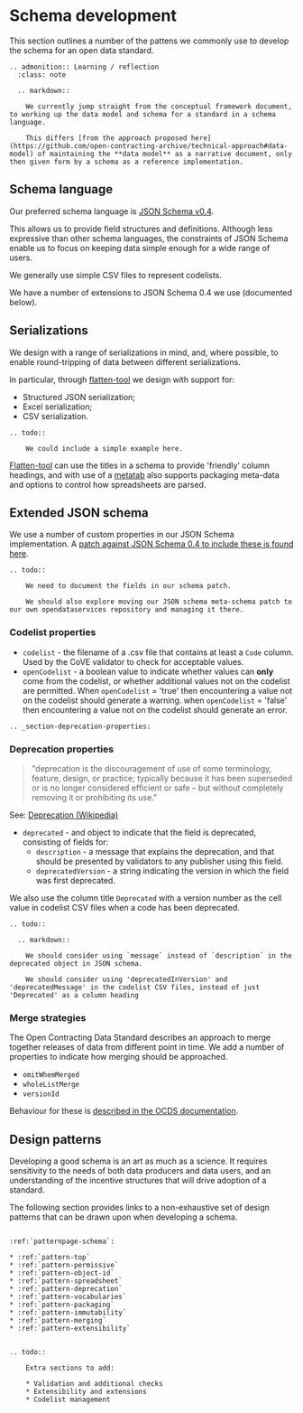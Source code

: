 # Schema development

This section outlines a number of the pattens we commonly use to develop the schema for an open data standard.

```eval_rst
.. admonition:: Learning / reflection
  :class: note

  .. markdown::

    We currently jump straight from the conceptual framework document, to working up the data model and schema for a standard in a schema language. 

    This differs [from the approach proposed here](https://github.com/open-contracting-archive/technical-approach#data-model) of maintaining the **data model** as a narrative document, only then given form by a schema as a reference implementation. 

```

## Schema language

Our preferred schema language is [JSON Schema v0.4](https://tools.ietf.org/html/draft-zyp-json-schema-04). 

This allows us to provide field structures and definitions. Although less expressive than other schema languages, the constraints of JSON Schema enable us to focus on keeping data simple enough for a wide range of users. 

We generally use simple CSV files to represent codelists. 

We have a number of extensions to JSON Schema 0.4 we use (documented below).

## Serializations

We design with a range of serializations in mind, and, where possible, to enable round-tripping of data between different serializations.

In particular, through [flatten-tool](http://flatten-tool.readthedocs.io) we design with support for:

* Structured JSON serialization;
* Excel serialization;
* CSV serialization. 


```eval_rst
.. todo::

    We could include a simple example here.

```

[Flatten-tool](http://flatten-tool.readthedocs.io/en/latest/unflatten/#human-friendly-headings-using-a-json-schema-with-titles) can use the titles in a schema to provide 'friendly' column headings, and with use of a [metatab](http://flatten-tool.readthedocs.io/en/latest/unflatten/#metadata-tab) also supports packaging meta-data and options to control how spreadsheets are parsed. 

## Extended JSON schema

We use a number of custom properties in our JSON Schema implementation. A [patch against JSON Schema 0.4 to include these is found here](https://github.com/open-contracting/standard/blob/6e538252dd08344222b5cd16b864ed0a2a866197/standard/schema/metaschema/meta-schema-patch.json).

```eval_rst
.. todo::

    We need to document the fields in our schema patch.
    
    We should also explore moving our JSON schema meta-schema patch to our own opendataservices repository and managing it there.

```

### Codelist properties

* `codelist` - the filename of a .csv file that contains at least a `Code` column. Used by the CoVE validator to check for acceptable values.
* `openCodelist` - a boolean value to indicate whether values can **only** come from the codelist, or whether additional values not on the codelist are permitted. When `openCodelist` = 'true' then encountering a value not on the codelist should generate a warning. when `openCodelist` = 'false' then encountering a value not on the codelist should generate an error. 

```eval_rst
.. _section-deprecation-properties:
```

### Deprecation properties

> "deprecation is the discouragement of use of some terminology, feature, design, or practice; typically because it has been superseded or is no longer considered efficient or safe – but without completely removing it or prohibiting its use."

See: [Deprecation (Wikipedia)](https://en.wikipedia.org/wiki/Deprecation)

* `deprecated` - and object to indicate that the field is deprecated, consisting of fields for:
  * `description` - a message that explains the deprecation, and that should be presented by validators to any publisher using this field.
  * `deprecatedVersion` - a string indicating the version in which the field was first deprecated. 

We also use the column title `Deprecated` with a version number as the cell value in codelist CSV files when a code has been deprecated. 

```eval_rst
.. todo::

  .. markdown::

    We should consider using `message` instead of `description` in the deprecated object in JSON schema. 

    We should consider using 'deprecatedInVersion' and 'deprecatedMessage' in the codelist CSV files, instead of just 'Deprecated' as a column heading

```

### Merge strategies

The Open Contracting Data Standard describes an approach to merge together releases of data from different point in time. We add a number of properties to indicate how merging should be approached. 

* `omitWhemMerged`
* `wholeListMerge`
* `versionId`

Behaviour for these is [described in the OCDS documentation](http://standard.open-contracting.org/1.1/en/schema/merging/#merging-rules).


## Design patterns

Developing a good schema is an art as much as a science. It requires sensitivity to the needs of both data producers and data users, and an understanding of the incentive structures that will drive adoption of a standard. 

The following section provides links to a non-exhaustive set of design patterns that can be drawn upon when developing a schema. 

```eval_rst

:ref:`patternpage-schema`:

* :ref:`pattern-top`
* :ref:`pattern-permissive`
* :ref:`pattern-object-id`
* :ref:`pattern-spreadsheet`
* :ref:`pattern-deprecation`
* :ref:`pattern-vocabularies`
* :ref:`pattern-packaging`
* :ref:`pattern-immutability`
* :ref:`pattern-merging`
* :ref:`pattern-extensibility`


.. todo::

    Extra sections to add:

    * Validation and additional checks
    * Extensibility and extensions
    * Codelist management

```
